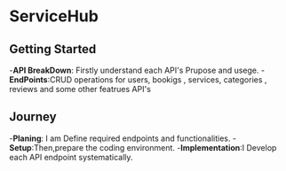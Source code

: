 # **ServiceHub**

## Getting Started
-**API BreakDown**: Firstly understand each API's Prupose and usege.
-**EndPoints**:CRUD operations for users, bookigs , services, categories , reviews and some other featrues API's

## Journey
-**Planing**: I am Define required endpoints and functionalities.
-**Setup**:Then,prepare the coding environment.
-**Implementation**:I Develop each API endpoint systematically.
